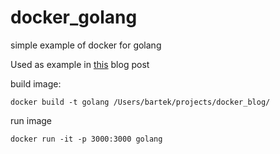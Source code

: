 # docker_golang
simple example of docker for golang

Used as example in [this](http://www.bbartosz.com/blog/2017/06/05/yadt-yet-another-docker-tutorial/)
blog post

build image:

```
docker build -t golang /Users/bartek/projects/docker_blog/
```

run image

```
docker run -it -p 3000:3000 golang
```
